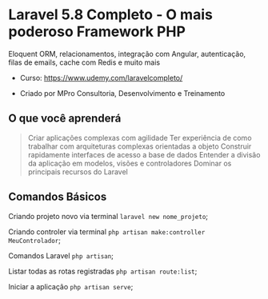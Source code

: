 # Laravel 5.8 Completo - O mais poderoso Framework PHP

Eloquent ORM, relacionamentos, integração com Angular, autenticação, filas de emails, cache com Redis e muito mais

- Curso: https://www.udemy.com/laravelcompleto/

- Criado por MPro Consultoria, Desenvolvimento e Treinamento

## O que você aprenderá
> Criar aplicações complexas com agilidade
> Ter experiência de como trabalhar com arquiteturas complexas orientadas a objeto
> Construir rapidamente interfaces de acesso a base de dados
> Entender a divisão da aplicação em modelos, visões e controladores
> Dominar os principais recursos do Laravel

## Comandos Básicos

Criando projeto novo via terminal `laravel new nome_projeto`;

Criando controler via terminal `php artisan make:controller MeuControlador`;

Comandos Laravel `php artisan`;

Listar todas as rotas registradas `php artisan route:list`;

Iniciar a aplicação `php artisan serve`;
